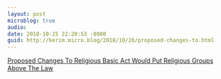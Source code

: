 ```yaml
---
layout: post
microblog: true
audio: 
date: 2018-10-25 22:20:53 -0800
guid: http://kerim.micro.blog/2018/10/26/proposed-changes-to.html
---
```

[Proposed Changes To Religious Basic Act Would Put Religious Groups Above The Law](https://newbloommag.net/2018/10/24/religious-basic-act-changes/)

